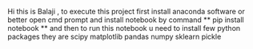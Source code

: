 Hi this is Balaji , to execute this project first install anaconda software or better open cmd prompt and install notebook by command
** pip install notebook **
and then to run this notebook u need to install few python packages they are 
scipy
matplotlib
pandas 
numpy
sklearn
pickle
